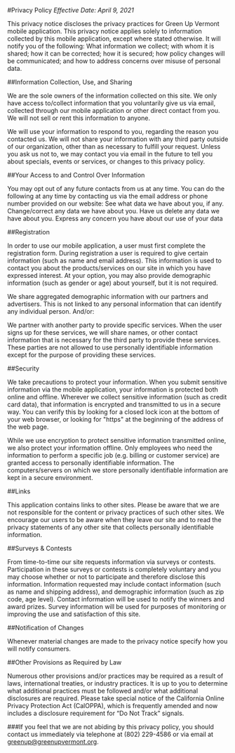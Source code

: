 #Privacy Policy
_Effective Date: April 9, 2021_

This privacy notice discloses the privacy practices for Green Up Vermont mobile
application. This privacy notice applies solely to information collected by this mobile
application, except where stated otherwise. It will notify you of the following:
What information we collect;
with whom it is shared;
how it can be corrected;
how it is secured;
how policy changes will be communicated; and
how to address concerns over misuse of personal data.

##Information Collection, Use, and Sharing

We are the sole owners of the information collected on this site. We only have access
to/collect information that you voluntarily give us via email, collected through our
mobile application or other direct contact from you. We will not sell or rent this
information to anyone.

We will use your information to respond to you, regarding the reason you contacted us.
We will not share your information with any third party outside of our organization,
other than as necessary to fulfill your request.
Unless you ask us not to, we may contact you via email in the future to tell you about
specials, events or services, or changes to this privacy policy.

##Your Access to and Control Over Information

You may opt out of any future contacts from us at any time. You can do the following at
any time by contacting us via the email address or phone number provided on our website:
See what data we have about you, if any.
Change/correct any data we have about you.
Have us delete any data we have about you.
Express any concern you have about our use of your data

##Registration

In order to use our mobile application, a user must first complete the registration
form. During registration a user is required to give certain information (such as name
and email address). This information is used to contact you about the products/services
on our site in which you have expressed interest. At your option, you may also provide
demographic information (such as gender or age) about yourself, but it is not required.

We share aggregated demographic information with our partners and advertisers. This is
not linked to any personal information that can identify any individual person.
And/or:

We partner with another party to provide specific services. When the user signs up for
these services, we will share names, or other contact information that is necessary for
the third party to provide these services. These parties are not allowed to use
personally identifiable information except for the purpose of providing these services.

##Security

We take precautions to protect your information. When you submit sensitive information
via the mobile application, your information is protected both online and offline.
Wherever we collect sensitive information (such as credit card data), that information
is encrypted and transmitted to us in a secure way. You can verify this by looking for a
closed lock icon at the bottom of your web browser, or looking for "https" at the
beginning of the address of the web page.

While we use encryption to protect sensitive information transmitted online, we also
protect your information offline. Only employees who need the information to perform a
specific job (e.g. billing or customer service) are granted access to personally
identifiable information. The computers/servers on which we store personally
identifiable information are kept in a secure environment.

##Links

This application contains links to other sites. Please be aware that we are not
responsible for the content or privacy practices of such other sites. We encourage our
users to be aware when they leave our site and to read the privacy statements of any
other site that collects personally identifiable information.

##Surveys & Contests

From time-to-time our site requests information via surveys or contests. Participation
in these surveys or contests is completely voluntary and you may choose whether or not
to participate and therefore disclose this information. Information requested may
include contact information (such as name and shipping address), and demographic
information (such as zip code, age level). Contact information will be used to notify
the winners and award prizes. Survey information will be used for purposes of monitoring
or improving the use and satisfaction of this site.

##Notification of Changes

Whenever material changes are made to the privacy notice specify how you will notify
consumers.

##Other Provisions as Required by Law

Numerous other provisions and/or practices may be required as a result of laws,
international treaties, or industry practices. It is up to you to determine what
additional practices must be followed and/or what additional disclosures are required.
Please take special notice of the California Online Privacy Protection Act (CalOPPA),
which is frequently amended and now includes a disclosure requirement for “Do Not Track”
signals.

###If you feel that we are not abiding by this privacy policy, you should contact us immediately via telephone at (802) 229-4586 or via email at greenup@greenupvermont.org.
